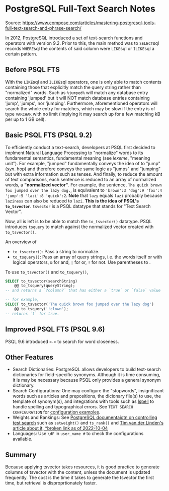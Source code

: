 

# PostgreSQL Full-Text Search Notes
Source: https://www.compose.com/articles/mastering-postgresql-tools-full-text-search-and-phrase-search/

In 2012, PostgreSQL introduced a set of text-search functions and operators with version 9.2. Prior to this, the main method was to `SELECT`sql records `WHERE`sql the contents of said column were `LIKE`sql or `ILIKE`sql a certain pattern.

## Before PSQL FTS
With the `LIKE`sql and `ILIKE`sql operators, one is only able to match contents containing those that explicitly match the query string rather than "normalized" words. Such as `%jumped%` will match any database entry containing 'jumped' but it will NOT match database entries containing 'jump', 'jumps', nor 'jumping'. Furthermore, aforementioned operators will search the whole entry for matches, which may be slow if the entry is of type `VARCHAR` with no limit (implying it may search up for a few matching kB per up to 1 GB cell).

## Basic PSQL FTS (PSQL 9.2)
To efficiently conduct a text-search, developers at PSQL first decided to implment Natural Language Processing to "normalize" words to its fundamental semantics, fundamental meaning (see *lexeme*, "meaning unit"). For example, "jumped" fundamentally conveys the idea of to "jump" (*syn*. hop) and therefore conveys the same logic as "jumps" and "jumping" but with extra information such as tenses. And finally, to reduce the amount of text comparisons, each sentence is reduced to an array of normalized words, a **"normalized vector"**. For example, the sentence, `The quick brown fox jumped over the lazy dog.`, is equivalent to `'brown':3 'dog':9 'fox':4 'jump':5 'lazi':8 'quick':2`. **Note** that `lazy` equals `lazi` probably because `laziness` can also be reduced to `lazi`. **This is the idea of PSQL's `to_tsvector`**. `tsvector` is a PSQL datatype that stands for "Text Search Vector".

Now, all is left is to be able to match the `to_tsvector()` datatype. PSQL introduces `tsquery` to match against the normalized vector created with `to_tsvector()`.

An overview of
- `to_tsvector()`: Pass a string to normalize.
- `to_tsquery()`: Pass an array of query strings, i.e. the words itself or with logical operators, `&` for and, `|` for or, `!` for not. Use parentheses to .

To use `to_tsvector()` and `to_tsquery()`,
```sql
SELECT to_tsvector(searchString)
	@@ to_tsquery(queryString);
-- and returns a `?column?` that has either a `true` or `false` value

-- for example,
SELECT to_tsvector('The quick brown fox jumped over the lazy dog')  
    @@ to_tsquery('!clown');
-- returns `t` for true.
```

## Improved PSQL FTS (PSQL 9.6)
PSQL 9.6 introduced `<->` to search for word closeness.

## Other Features
- Search Dictionaries: PostgreSQL allows developers to build text-search dictionaries for field-specific synonyms. Although it is time consuming, it is may be necessary because PSQL only provides a general synonym dictionary.
- Search Configurations: One may configure the "stopwords", insignificant words such as articles and prepositions, the dicionary file(s) to use, the template of synonym(s), and integrations with tools such as [Ispell](https://www.cs.hmc.edu/~geoff/ispell.html) to handle spelling and typographical errors. See `TEXT SEARCH CONFIGURATION` for [configuration examples](https://www.postgresql.org/docs/current/textsearch-configuration.html).
- Weights and Rankings: See [PostgreSQL documentaiotn on controlling test search](https://www.postgresql.org/docs/current/textsearch-controls.html) such as `setweight()` and `ts_rank()` and [Tim van der Linden's article about it, *broken link as of 2022-10-04](http://shisaa.jp/postset/postgresql-full-text-search-part-3.html)
- Languages: Use `\dF` in `user_name #` to check the configurations available.

## Summary
Because applying tsvector takes resources, it is good practice to generate columns of tsvector with the content, unless the document is updated frequently. The cost is the time it takes to generate the tsvector the first time, but retrieval is disproprtionately faster.


